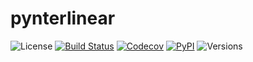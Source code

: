 # pynterlinear

![License](https://img.shields.io/github/license/fmatter/pynterlinear)
[![Build Status](https://github.com/fmatter/pynterlinear/workflows/tests/badge.svg)](https://github.com/fmatter/pynterlinear/actions?query=workflow%3Atests)
[![Codecov](https://img.shields.io/codecov/c/github/fmatter/pynterlinear)](https://app.codecov.io/gh/fmatter/pynterlinear/)
[![PyPI](https://img.shields.io/pypi/v/pynterlinear.svg)](https://pypi.org/project/pynterlinear)
![Versions](https://img.shields.io/pypi/pyversions/pynterlinear)